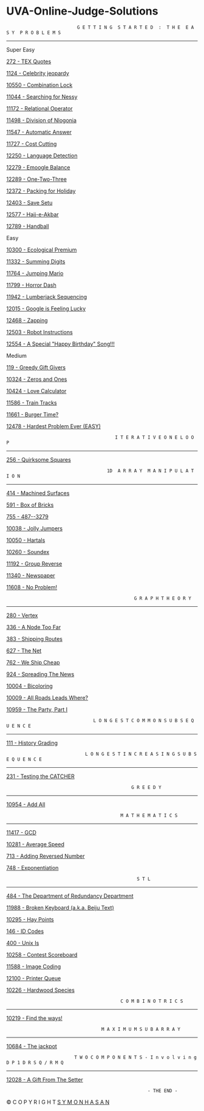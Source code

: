 # UVA-Online-Judge-Solutions

                              G E T T I N G  S T A R T E D  :  T H E  E A S Y  P R O B L E M S
________________________________________________________________________________________________________________________________
Super Easy

[272 - TEX Quotes](https://github.com/ComplexEnigma/UVA-Online-Judge-Solutions/blob/master/UVA_272.cpp)

[1124 - Celebrity jeopardy](https://github.com/ComplexEnigma/UVA-Online-Judge-Solutions/blob/master/UVA_1124.cpp)

[10550 - Combination Lock](https://github.com/ComplexEnigma/UVA-Online-Judge-Solutions/blob/master/UVA_10550.cpp)

[11044 - Searching for Nessy](https://github.com/ComplexEnigma/UVA-Online-Judge-Solutions/blob/master/UVA_11044.cpp)

[11172 - Relational Operator](https://github.com/ComplexEnigma/UVA-Online-Judge-Solutions/blob/master/UVA_11172.cpp)

[11498 - Division of Nlogonia](https://github.com/ComplexEnigma/UVA-Online-Judge-Solutions/blob/master/UVA_111498.cpp)

[11547 - Automatic Answer](https://github.com/ComplexEnigma/UVA-Online-Judge-Solutions/blob/master/UVA_11547.cpp)

[11727 - Cost Cutting](https://github.com/ComplexEnigma/UVA-Online-Judge-Solutions/blob/master/UVA_11727.cpp)

[12250 - Language Detection](https://github.com/ComplexEnigma/UVA-Online-Judge-Solutions/blob/master/UVA_12250.cpp)

[12279 - Emoogle Balance](https://github.com/ComplexEnigma/UVA-Online-Judge-Solutions/blob/master/UVA_12279.cpp)

[12289 - One-Two-Three](https://github.com/ComplexEnigma/UVA-Online-Judge-Solutions/blob/master/UVA_12289.cpp)

[12372 - Packing for Holiday](https://github.com/ComplexEnigma/UVA-Online-Judge-Solutions/blob/master/UVA_12372.cpp)

[12403 - Save Setu](https://github.com/ComplexEnigma/UVA-Online-Judge-Solutions/blob/master/UVA_12403.cpp)

[12577 - Hajj-e-Akbar](https://github.com/ComplexEnigma/UVA-Online-Judge-Solutions/blob/master/UVA_12577.cpp)

[12789 - Handball](https://github.com/ComplexEnigma/UVA-Online-Judge-Solutions/blob/master/UVA_12789.cpp)

Easy

[10300 - Ecological Premium](https://github.com/ComplexEnigma/UVA-Online-Judge-Solutions/blob/master/UVA_10300.cpp)

[11332 - Summing Digits](https://github.com/ComplexEnigma/UVA-Online-Judge-Solutions/blob/master/UVA_11332.cpp)

[11764 - Jumping Mario](https://github.com/ComplexEnigma/UVA-Online-Judge-Solutions/blob/master/UVA_11764.cpp)

[11799 - Horror Dash](https://github.com/ComplexEnigma/UVA-Online-Judge-Solutions/blob/master/UVA_11799.cpp)

[11942 - Lumberjack Sequencing](https://github.com/ComplexEnigma/UVA-Online-Judge-Solutions/blob/master/UVA_11942.cpp)

[12015 - Google is Feeling Lucky](https://github.com/ComplexEnigma/UVA-Online-Judge-Solutions/blob/master/UVA_12015.cpp)

[12468 - Zapping](https://github.com/ComplexEnigma/UVA-Online-Judge-Solutions/blob/master/UVA_12468.cpp)

[12503 - Robot Instructions](https://github.com/ComplexEnigma/UVA-Online-Judge-Solutions/blob/master/UVA_12503.cpp)

[12554 - A Special "Happy Birthday" Song!!! 	](https://github.com/ComplexEnigma/UVA-Online-Judge-Solutions/blob/master/UVA_12554.cpp)

Medium

[119 - Greedy Gift Givers](https://github.com/ComplexEnigma/UVA-Online-Judge-Solutions/blob/master/UVA_119.cpp)

[10324 - Zeros and Ones](https://github.com/ComplexEnigma/UVA-Online-Judge-Solutions/blob/master/UVA_10324.cpp)

[10424 - Love Calculator](https://github.com/ComplexEnigma/UVA-Online-Judge-Solutions/blob/master/UVA_10424.cpp)

[11586 - Train Tracks](https://github.com/ComplexEnigma/UVA-Online-Judge-Solutions/blob/master/UVA_11586.cpp)

[11661 - Burger Time?](https://github.com/ComplexEnigma/UVA-Online-Judge-Solutions/blob/master/UVA_11661.cpp)

[12478 - Hardest Problem Ever (EASY)](https://github.com/ComplexEnigma/UVA-Online-Judge-Solutions/blob/master/UVA_12478.cpp)


                                            I T E R A T I V E O N E L O O P
________________________________________________________________________________________________________________________________

[256 - Quirksome Squares](https://github.com/ComplexEnigma/UVA-Online-Judge-Solutions/blob/master/UVA_256.cpp)

                                         1D  A R R A Y  M A N I P U L A T I O N
_________________________________________________________________________________________________________________________________

[414 - Machined Surfaces](https://github.com/ComplexEnigma/UVA-Online-Judge-Solutions/blob/master/UVA_414.cpp)

[591 - Box of Bricks](https://github.com/ComplexEnigma/UVA-Online-Judge-Solutions/blob/master/UVA_591.cpp)

[755 - 487--3279](https://github.com/ComplexEnigma/UVA-Online-Judge-Solutions/blob/master/UVA_755.cpp)

[10038 - Jolly Jumpers](https://github.com/ComplexEnigma/UVA-Online-Judge-Solutions/blob/master/UVA_10038.cpp)

[10050 - Hartals](https://github.com/ComplexEnigma/UVA-Online-Judge-Solutions/blob/master/UVA_10050.cpp)

[10260 - Soundex](https://github.com/ComplexEnigma/UVA-Online-Judge-Solutions/blob/master/UVA_10260.cpp)

[11192 - Group Reverse](https://github.com/ComplexEnigma/UVA-Online-Judge-Solutions/blob/master/UVA_11192.cpp)

[11340 - Newspaper](https://github.com/ComplexEnigma/UVA-Online-Judge-Solutions/blob/master/UVA_11340.cpp)

[11608 - No Problem!](https://github.com/ComplexEnigma/UVA-Online-Judge-Solutions/blob/master/UVA_11608.cpp)


                                                   G R A P H T H E O R Y
________________________________________________________________________________________________________________________________

[280 - Vertex](https://github.com/ComplexEnigma/UVA-Online-Judge-Solutions/blob/master/UVA_280.cpp)

[336 - A Node Too Far](https://github.com/ComplexEnigma/UVA-Online-Judge-Solutions/blob/master/UVA_336.cpp)

[383 - Shipping Routes](https://github.com/ComplexEnigma/UVA-Online-Judge-Solutions/blob/master/UVA_383.cpp)

[627 - The Net](https://github.com/ComplexEnigma/UVA-Online-Judge-Solutions/blob/master/UVA_627.cpp)

[762 - We Ship Cheap](https://github.com/ComplexEnigma/UVA-Online-Judge-Solutions/blob/master/UVA_762.cpp)

[924 - Spreading The News](https://github.com/ComplexEnigma/UVA-Online-Judge-Solutions/blob/master/UVA_924.cpp)

[10004 - Bicoloring](https://github.com/ComplexEnigma/UVA-Online-Judge-Solutions/blob/master/UVA_10004.cpp)

[10009 - All Roads Leads Where?](https://github.com/ComplexEnigma/UVA-Online-Judge-Solutions/blob/master/UVA_10009.cpp)

[10959 - The Party, Part I](https://github.com/ComplexEnigma/UVA-Online-Judge-Solutions/blob/master/UVA_10959.cpp)


                                    L O N G E S T C O M M O N S U B S E Q U E N C E
_________________________________________________________________________________________________________________________________

[111 - History Grading](https://github.com/nomyspy/UVA-Online-Judge-Solutions/blob/master/UVA_111.cpp)

                                 L O N G E S T I N C R E A S I N G S U B S E Q U E N C E
________________________________________________________________________________________________________________________________

[231 - Testing the CATCHER](https://github.com/nomyspy/UVA-Online-Judge-Solutions/blob/master/UVA_231.cpp)


                                                  G R E E D Y
_________________________________________________________________________________________________________________________________

[10954 - Add All](https://github.com/nomyspy/UVA-Online-Judge-Solutions/blob/master/UVA_10954.cpp)



                                              M A T H E M A T I C S
 _______________________________________________________________________________________________________________________________
 
 [11417 - GCD](https://github.com/nomyspy/UVA-Online-Judge-Solutions/blob/master/UVA_11417.cpp)
 
 [10281 - Average Speed](https://github.com/nomyspy/UVA-Online-Judge-Solutions/blob/master/UVA_10281.py)
 
 [713 - Adding Reversed Number](https://github.com/symonhasan/UVA-Online-Judge-Solutions/blob/master/UVA_713.cpp)
 
 [748 - Exponentiation](https://github.com/symonhasan/UVA-Online-Judge-Solutions/blob/master/UVA_748.java)
 
                                                    S T L
________________________________________________________________________________________________________________________________

[484 - The Department of Redundancy Department](https://github.com/nomyspy/UVA-Online-Judge-Solutions/blob/master/UVA_484.cpp)

[11988 - Broken Keyboard (a.k.a. Beiju Text)](https://github.com/nomyspy/UVA-Online-Judge-Solutions/blob/master/UVA_11988.cpp)

[10295 - Hay Points](https://github.com/nomyspy/UVA-Online-Judge-Solutions/blob/master/UVA_10295.cpp)

[146 - ID Codes](https://github.com/nomyspy/UVA-Online-Judge-Solutions/blob/master/UVA_146.cpp)

[400 - Unix Is](https://github.com/nomyspy/UVA-Online-Judge-Solutions/blob/master/UVA_400.cpp)

[10258 - Contest Scoreboard](https://github.com/nomyspy/UVA-Online-Judge-Solutions/blob/master/UVA_10258.cpp)

[11588 - Image Coding](https://github.com/nomyspy/UVA-Online-Judge-Solutions/blob/master/UVA_11588.cpp)

[12100 - Printer Queue](https://github.com/nomyspy/UVA-Online-Judge-Solutions/blob/master/UVA_12100.cpp)

[10226 - Hardwood Species](https://github.com/nomyspy/UVA-Online-Judge-Solutions/blob/master/UVA_10226.cpp)
 
                                              C O M B I N O T R I C S
________________________________________________________________________________________________________________________________

[10219 - Find the ways!](https://github.com/nomyspy/UVA-Online-Judge-Solutions/blob/master/UVA_10219.py)      

                                       M A X I M U M S U B A R R A Y
________________________________________________________________________________________________________________________________

[10684 - The jackpot](https://github.com/symonhasan/UVA-Online-Judge-Solutions/blob/master/UVA_10684.cpp)

                             T W O C O M P O N E N T S - I n v o l v i n g D P 1 D R S Q / R M Q
________________________________________________________________________________________________________________________________

[12028 - A Gift From The Setter](https://github.com/symonhasan/UVA-Online-Judge-Solutions/blob/master/UVA_12028.cpp)

                                                        - THE END -                                         
                                                               
© C O P Y R I G H T
[S Y M O N  H A S A N](https://www.facebook.com/symonhs)

